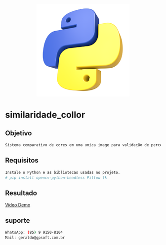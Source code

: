 <p align="center">
  <img src="./assets/images/logo.jpg" width="300" alt="Python" /></a>
</p>

# similaridade_collor
## Objetivo
```bash
Sistema comparativo de cores em uma unica image para validação de percentual de similaridade para produtos laboratorias
```

## Requisitos
```bash
Instale o Python e as bibliotecas usadas no projeto.
# pip install opencv-python-headless Pillow tk
```

## Resultado
<a href="https://youtu.be/jVTcdYGr6aw" alt="Vídeo" />Vídeo Demo</a>

## suporte
```bash
WhatsApp: (85) 9 9150-8104
Mail: geraldo@gpsoft.com.br
```
